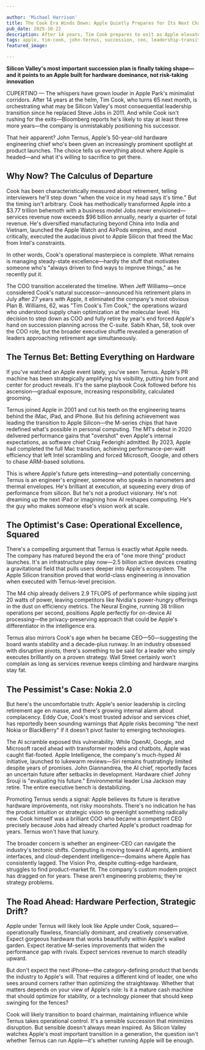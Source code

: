 ```yaml
---

author: 'Michael Harrison'
title: The Cook Era Winds Down: Apple Quietly Prepares for Its Next Chapter
pub_date: 2025-10-22
description: After 14 years, Tim Cook prepares to exit as Apple elevates John Ternus, the hardware engineering chief behind Apple Silicon, as heir apparent. The choice signals Apple's bet on operational excellence over risky innovation—but raises questions about whether an engineer-CEO can navigate AI, ambient computing, and strategy challenges. As the entire C-suite faces retirement, Silicon Valley watches to see if Apple becomes a mature cash machine or remains a technology pioneer.
tags: apple, tim-cook, john-ternus, succession, ceo, leadership-transition, apple-silicon, hardware, innovation, silicon-valley
featured_image: 

---
```

 

**Silicon Valley's most important succession plan is finally taking shape—and it points to an Apple built for hardware dominance, not risk-taking innovation**

CUPERTINO — The whispers have grown louder in Apple Park's minimalist corridors. After 14 years at the helm, Tim Cook, who turns 65 next month, is orchestrating what may be Silicon Valley's most consequential leadership transition since he replaced Steve Jobs in 2011. And while Cook isn't rushing for the exits—Bloomberg reports he's likely to stay at least three more years—the company is unmistakably positioning his successor.

That heir apparent? John Ternus, Apple's 50-year-old hardware engineering chief who's been given an increasingly prominent spotlight at product launches. The choice tells us everything about where Apple is headed—and what it's willing to sacrifice to get there.

## Why Now? The Calculus of Departure

Cook has been characteristically measured about retirement, telling interviewers he'll step down "when the voice in my head says it's time." But the timing isn't arbitrary. Cook has methodically transformed Apple into a $3.77 trillion behemoth with a business model Jobs never envisioned—services revenue now exceeds $96 billion annually, nearly a quarter of total revenue. He's diversified manufacturing beyond China into India and Vietnam, launched the Apple Watch and AirPods empires, and most critically, executed the audacious pivot to Apple Silicon that freed the Mac from Intel's constraints.

In other words, Cook's operational masterpiece is complete. What remains is managing steady-state excellence—hardly the stuff that motivates someone who's "always driven to find ways to improve things," as he recently put it.

The COO transition accelerated the timeline. When Jeff Williams—once considered Cook's natural successor—announced his retirement plans in July after 27 years with Apple, it eliminated the company's most obvious Plan B. Williams, 62, was "Tim Cook's Tim Cook," the operations wizard who understood supply chain optimization at the molecular level. His decision to step down as COO and fully retire by year's end forced Apple's hand on succession planning across the C-suite. Sabih Khan, 58, took over the COO role, but the broader executive shuffle revealed a generation of leaders approaching retirement age simultaneously.

## The Ternus Bet: Betting Everything on Hardware

If you've watched an Apple event lately, you've seen Ternus. Apple's PR machine has been strategically amplifying his visibility, putting him front and center for product reveals. It's the same playbook Cook followed before his ascension—gradual exposure, increasing responsibility, calculated grooming.

Ternus joined Apple in 2001 and cut his teeth on the engineering teams behind the iMac, iPad, and iPhone. But his defining achievement was leading the transition to Apple Silicon—the M-series chips that have redefined what's possible in personal computing. The M1's debut in 2020 delivered performance gains that "overshot" even Apple's internal expectations, as software chief Craig Federighi admitted. By 2023, Apple had completed the full Mac transition, achieving performance-per-watt efficiency that left Intel scrambling and forced Microsoft, Google, and others to chase ARM-based solutions.

This is where Apple's future gets interesting—and potentially concerning. Ternus is an engineer's engineer, someone who speaks in nanometers and thermal envelopes. He's brilliant at execution, at squeezing every drop of performance from silicon. But he's not a product visionary. He's not dreaming up the next iPad or imagining how AI reshapes computing. He's the guy who makes someone else's vision work at scale.

## The Optimist's Case: Operational Excellence, Squared

There's a compelling argument that Ternus is exactly what Apple needs. The company has matured beyond the era of "one more thing" product launches. It's an infrastructure play now—2.5 billion active devices creating a gravitational field that pulls users deeper into Apple's ecosystem. The Apple Silicon transition proved that world-class engineering *is* innovation when executed with Ternus-level precision.

The M4 chip already delivers 2.9 TFLOPS of performance while sipping just 20 watts of power, leaving competitors like Nvidia's power-hungry offerings in the dust on efficiency metrics. The Neural Engine, running 38 trillion operations per second, positions Apple perfectly for on-device AI processing—the privacy-preserving approach that could be Apple's differentiator in the intelligence era.

Ternus also mirrors Cook's age when he became CEO—50—suggesting the board wants stability and a decade-plus runway. In an industry obsessed with disruptive pivots, there's something to be said for a leader who simply executes brilliantly on a proven strategy. Wall Street certainly won't complain as long as services revenue keeps climbing and hardware margins stay fat.

## The Pessimist's Case: Nokia 2.0

But here's the uncomfortable truth: Apple's senior leadership is circling retirement age en masse, and there's growing internal alarm about complacency. Eddy Cue, Cook's most trusted advisor and services chief, has reportedly been sounding warnings that Apple risks becoming "the next Nokia or BlackBerry" if it doesn't pivot faster to emerging technologies.

The AI scramble exposed this vulnerability. While OpenAI, Google, and Microsoft raced ahead with transformer models and chatbots, Apple was caught flat-footed. Apple Intelligence, the company's much-hyped AI initiative, launched to lukewarm reviews—Siri remains frustratingly limited despite years of promises. John Giannandrea, the AI chief, reportedly faces an uncertain future after setbacks in development. Hardware chief Johny Srouji is "evaluating his future." Environmental leader Lisa Jackson may retire. The entire executive bench is destabilizing.

Promoting Ternus sends a signal: Apple believes its future is iterative hardware improvements, not risky moonshots. There's no indication he has the product intuition or strategic vision to greenlight something radically new. Cook himself was a brilliant COO who became a competent CEO precisely because Jobs had already charted Apple's product roadmap for years. Ternus won't have that luxury.

The broader concern is whether an engineer-CEO can navigate the industry's tectonic shifts. Computing is moving toward AI agents, ambient interfaces, and cloud-dependent intelligence—domains where Apple has consistently lagged. The Vision Pro, despite cutting-edge hardware, struggles to find product-market fit. The company's custom modem project has dragged on for years. These aren't engineering problems; they're strategy problems.

## The Road Ahead: Hardware Perfection, Strategic Drift?

Apple under Ternus will likely look like Apple under Cook, squared—operationally flawless, financially dominant, and creatively conservative. Expect gorgeous hardware that works beautifully within Apple's walled garden. Expect iterative M-series improvements that widen the performance gap with rivals. Expect services revenue to march steadily upward.

But don't expect the next iPhone—the category-defining product that bends the industry to Apple's will. That requires a different kind of leader, one who sees around corners rather than optimizing the straightaway. Whether that matters depends on your view of Apple's role: Is it a mature cash machine that should optimize for stability, or a technology pioneer that should keep swinging for the fences?

Cook will likely transition to board chairman, maintaining influence while Ternus takes operational control. It's a sensible succession that minimizes disruption. But sensible doesn't always mean inspired. As Silicon Valley watches Apple's most important transition in a generation, the question isn't whether Ternus can run Apple—it's whether running Apple will be enough.


